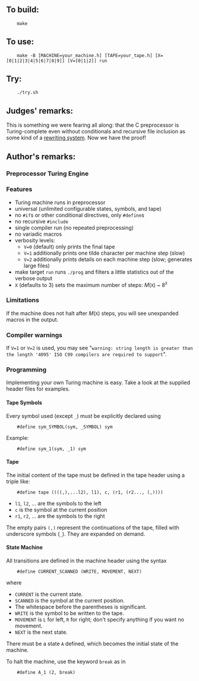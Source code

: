 ## To build:

``` <!---sh-->
    make
```


## To use:

``` <!---sh-->
    make -B [MACHINE=your_machine.h] [TAPE=your_tape.h] [X=[0|1|2|3|4|5|6|7|8|9]] [V=[0|1|2]] run
```


## Try:

``` <!---sh-->
    ./try.sh
```


## Judges' remarks:

This is something we were fearing all along: that the C preprocessor is Turing-complete
even without conditionals and recursive file inclusion as some kind of a
[rewriting system](https://en.wikipedia.org/wiki/Rewriting). Now we have the proof!


## Author's remarks:

### Preprocessor Turing Engine

### Features

- Turing machine runs in preprocessor
- universal (unlimited configurable states, symbols, and tape)
- no `#if`s or other conditional directives, only `#define`s
- no recursive `#include`
- single compiler run (no repeated preprocessing)
- no variadic macros
- verbosity levels:
  + `V=0` (default) only prints the final tape
  + `V=1` additionally prints one tilde character per machine step (slow)
  + `V=2` additionally prints details on each machine step (slow; generates large files)
- make target `run` runs `./prog` and filters a little statistics out of the verbose output
- `X` (defaults to 3) sets the maximum number of steps: *M*(`X`) ~ 8<sup>`X`</sup>


### Limitations

If the machine does not halt after *M*(`X`) steps, you will see unexpanded
macros in the output.


### Compiler warnings

If `V=1` or `V=2` is used, you may see "`warning: string length is greater than
the length '4095' ISO C99 compilers are required to support`".


### Programming

Implementing your own Turing machine is easy. Take a look at the supplied header
files for examples.


#### Tape Symbols

Every symbol used (except `_`) must be explicitly declared using

``` <!---c-->
    #define sym_SYMBOL(sym, _SYMBOL) sym
```

Example:

``` <!---c-->
    #define sym_1(sym, _1) sym
```


#### Tape

The initial content of the tape must be defined in the tape header using a
triple like:

``` <!---c-->
    #define tape ((((,),...l2), l1), c, (r1, (r2..., (,))))
```

- `l1`, `l2`, ... are the symbols to the left
- `c` is the symbol at the current position
- `r1`, `r2`, ... are the symbols to the right

The empty pairs `(,)` represent the continuations of the tape, filled with
underscore symbols (`_`). They are expanded on demand.


#### State Machine

All transitions are defined in the machine header using the syntax

```
    #define CURRENT_SCANNED (WRITE, MOVEMENT, NEXT)
```

where

- `CURRENT` is the current state.
- `SCANNED` is the symbol at the current position.
- The whitespace before the parentheses is significant.
- `WRITE` is the symbol to be written to the tape.
- `MOVEMENT` is `L` for left, `R` for right; don't specify anything if you
want no movement.
- `NEXT` is the next state.

There must be a state `A` defined, which becomes the initial state of the
machine.

To halt the machine, use the keyword `break` as in

``` <!---c-->
    #define A_1 (2, break)
```

<!--

    Copyright © 1984-2024 by Landon Curt Noll. All Rights Reserved.

    You are free to share and adapt this file under the terms of this license:

	Creative Commons Attribution-ShareAlike 4.0 International (CC BY-SA 4.0)

    For more information, see:

	https://creativecommons.org/licenses/by-sa/4.0/

-->
